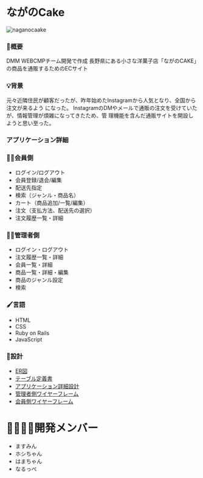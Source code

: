 # ながのCake

![naganocaake](https://user-images.githubusercontent.com/105055627/181244095-a13d65d4-3a9b-42d6-b581-1f0f22cefa4b.jpeg)

### 📒概要
DMM WEBCMPチーム開発で作成
長野県にある小さな洋菓子店「ながのCAKE」の商品を通販するためのECサイト

### 💡背景
元々近隣住民が顧客だったが、昨年始めたInstagramから人気となり、全国から注文が来るよう になった。 InstagramのDMやメールで通販の注文を受けていたが、情報管理が煩雑になってきたため、管 理機能を含んだ通販サイトを開設しようと思い至った。

### アプリケーション詳細
### 🧏‍♀️会員側	
- ログイン/ログアウト				
- 会員登録/退会/編集				
- 配送先指定				
- 検索（ジャンル・商品名）				
- カート（商品追加/一覧/編集）				
- 注文（支払方法、配送先の選択）				
- 注文履歴一覧・詳細	
			
### 👨‍💻管理者側
- ログイン・ログアウト				
- 注文履歴一覧・詳細				
- 会員一覧・詳細				
- 商品一覧・詳細・編集				
- 商品のジャンル設定				
- 検索	

### 🖌言語					
- HTML				
- CSS				
- Ruby on Rails				
- JavaScript	

### 📝設計
- [ER図](https://mermaidjs.github.io/)
- [テーブル定義書](https://docs.google.com/spreadsheets/d/1FZpi7q2XzhLZeElM9MddR-GQBc7SCpNlnZT4tX8KYhY/edit?usp=sharing)
- [アプリケーション詳細設計](https://mermaidjs.github.io/)
- [管理者側ワイヤーフレーム](https://mermaidjs.github.io/)
- [会員側ワイヤーフレーム](https://mermaidjs.github.io/)

# 👨‍👩‍👦‍👦開発メンバー
- ますみん
- ホシちゃん
- はまちゃん
- なるっぺ

